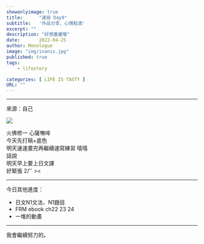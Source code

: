 ```yaml
---
showonlyimage: true
title:      "速寫 Day9"
subtitle:   '作品分享、心情點滴'
excerpt: ""
description: "好想畫畫喔"
date:       2022-04-25
author: Monologue    
image: "img/inanis.jpg"
published: true 
tags:
    - lifestory

categories: [ LIFE IS TASTY ]
URL: ""
---
```

***
來源：自己  
  
![](/blog/sketch/d9-1.jpg)
  
火佛修一 心薩嘸哞  
今天先打稿+底色  
明天速速畫完再繼續速寫練習 嘻嘻  
話說  
明天早上要上日文課  
好緊張 2ㄏ ><  
***
今日其他進度：  
* 日文N1文法、N1題目  
* FRM ebook ch22 23 24  
* 一堆的動畫  
  
***
我會繼續努力的。
<!--more-->
